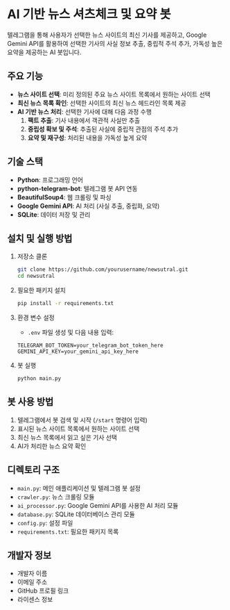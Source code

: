 # AI 기반 뉴스 셔츠체크 및 요약 봇

텔레그램을 통해 사용자가 선택한 뉴스 사이트의 최신 기사를 제공하고, Google Gemini API를 활용하여 선택한 기사의 사실 정보 추출, 중립적 주석 추가, 가독성 높은 요약을 제공하는 AI 봇입니다.

## 주요 기능

- **뉴스 사이트 선택**: 미리 정의된 주요 뉴스 사이트 목록에서 원하는 사이트 선택
- **최신 뉴스 목록 확인**: 선택한 사이트의 최신 뉴스 헤드라인 목록 제공
- **AI 기반 뉴스 처리**: 선택한 기사에 대해 다음 과정 수행
  1. **팩트 추출**: 기사 내용에서 객관적 사실만 추출
  2. **중립성 확보 및 주석**: 추출된 사실에 중립적 관점의 주석 추가
  3. **요약 및 재구성**: 처리된 내용을 가독성 높게 요약

## 기술 스택

- **Python**: 프로그래밍 언어
- **python-telegram-bot**: 텔레그램 봇 API 연동
- **BeautifulSoup4**: 웹 크롤링 및 파싱
- **Google Gemini API**: AI 처리 (사실 추출, 중립화, 요약)
- **SQLite**: 데이터 저장 및 관리

## 설치 및 실행 방법

1. 저장소 클론
   ```bash
   git clone https://github.com/yourusername/newsutral.git
   cd newsutral
   ```

2. 필요한 패키지 설치
   ```bash
   pip install -r requirements.txt
   ```

3. 환경 변수 설정
   - `.env` 파일 생성 및 다음 내용 입력:
   ```
   TELEGRAM_BOT_TOKEN=your_telegram_bot_token_here
   GEMINI_API_KEY=your_gemini_api_key_here
   ```

4. 봇 실행
   ```bash
   python main.py
   ```

## 봇 사용 방법

1. 텔레그램에서 봇 검색 및 시작 (`/start` 명령어 입력)
2. 표시된 뉴스 사이트 목록에서 원하는 사이트 선택
3. 최신 뉴스 목록에서 읽고 싶은 기사 선택
4. AI가 처리한 뉴스 요약 확인

## 디렉토리 구조

- `main.py`: 메인 애플리케이션 및 텔레그램 봇 설정
- `crawler.py`: 뉴스 크롤링 모듈
- `ai_processor.py`: Google Gemini API를 사용한 AI 처리 모듈
- `database.py`: SQLite 데이터베이스 관리 모듈
- `config.py`: 설정 파일
- `requirements.txt`: 필요한 패키지 목록

## 개발자 정보

- 개발자 이름
- 이메일 주소
- GitHub 프로필 링크
- 라이센스 정보
